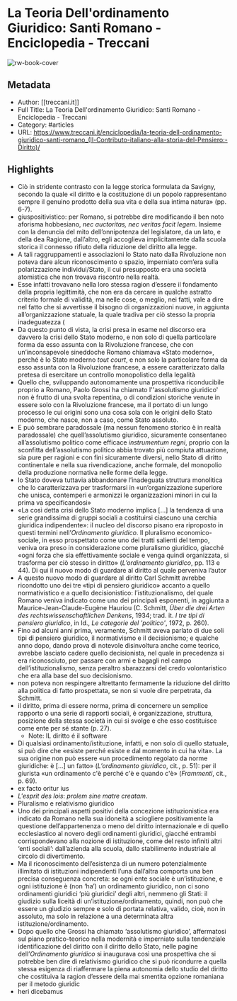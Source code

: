 # La Teoria Dell'ordinamento Giuridico: Santi Romano - Enciclopedia - Treccani

![rw-book-cover](https://readwise-assets.s3.amazonaws.com/static/images/article3.5c705a01b476.png)

## Metadata
- Author: [[treccani.it]]
- Full Title: La Teoria Dell'ordinamento Giuridico: Santi Romano - Enciclopedia - Treccani
- Category: #articles
- URL: https://www.treccani.it/enciclopedia/la-teoria-dell-ordinamento-giuridico-santi-romano_(Il-Contributo-italiano-alla-storia-del-Pensiero:-Diritto)/

## Highlights
- Ciò in stridente contrasto con la legge storica formulata da Savigny, secondo la quale «il diritto e la costituzione di un popolo rappresentano sempre il genuino prodotto della sua vita e della sua intima natura» (pp. 6-7).
- giuspositivistico: per Romano, si potrebbe dire modificando il ben noto aforisma hobbesiano, *nec auctoritas, nec veritas facit legem*. Insieme con la denuncia del mito dell’onnipotenza del legislatore, da un lato, e della dea Ragione, dall’altro, egli accoglieva implicitamente dalla scuola storica il connesso rifiuto della riduzione del diritto alla legge.
- A tali raggruppamenti e associazioni lo Stato nato dalla Rivoluzione non poteva dare alcun riconoscimento o spazio, imperniato com’era sulla polarizzazione individui/Stato, il cui presupposto era una società atomistica che non trovava riscontro nella realtà.
- Esse infatti trovavano nella loro stessa ragion d’essere il fondamento della propria legittimità, che non era da cercare in qualche astratto criterio formale di validità, ma nelle cose, o meglio, nei fatti, vale a dire nel fatto che si avvertisse il bisogno di organizzazioni nuove, in aggiunta all’organizzazione statuale, la quale tradiva per ciò stesso la propria inadeguatezza (
- Da questo punto di vista, la crisi presa in esame nel discorso era davvero la crisi dello Stato moderno, e non solo di quella particolare forma da esso assunta con la Rivoluzione francese, che con un’inconsapevole sineddoche Romano chiamava «Stato moderno», perché è lo Stato moderno *tout court*, e non solo la particolare forma da esso assunta con la Rivoluzione francese, a essere caratterizzato dalla pretesa di esercitare un controllo monopolistico della legalità
- Quello che, sviluppando autonomamente una prospettiva riconducibile proprio a Romano, Paolo Grossi ha chiamato l''assolutismo giuridico' non è frutto di una svolta repentina, o di condizioni storiche venute in essere solo con la Rivoluzione francese, ma il portato di un lungo processo le cui origini sono una cosa sola con le origini dello Stato moderno, che nasce, non a caso, come Stato assoluto.
- E può sembrare paradossale (ma nessun fenomeno storico è in realtà paradossale) che quell’assolutismo giuridico, sicuramente consentaneo all’assolutismo politico come efficace *instrumentum regni*, proprio con la sconfitta dell’assolutismo politico abbia trovato più compiuta attuazione, sia pure per ragioni e con fini sicuramente diversi, nello Stato di diritto continentale e nella sua rivendicazione, anche formale, del monopolio della produzione normativa nelle forme della legge.
- lo Stato doveva tuttavia abbandonare l’inadeguata struttura monolitica che lo caratterizzava per trasformarsi in «un’organizzazione superiore che unisca, contemperi e armonizzi le organizzazioni minori in cui la prima va specificandosi»
- «La così detta crisi dello Stato moderno implica […] la tendenza di una serie grandissima di gruppi sociali a costituirsi ciascuno una cerchia giuridica indipendente»: il nucleo del discorso pisano era riproposto in questi termini nell’*Ordinamento giuridico*. Il pluralismo economico-sociale, in esso prospettato come uno dei tratti salienti del tempo, veniva ora preso in considerazione come pluralismo giuridico, giacché «ogni forza che sia effettivamente sociale e venga quindi organizzata, si trasforma per ciò stesso in diritto» (*L’ordinamento giuridico*, pp. 113 e 44). Di qui il nuovo modo di guardare al diritto al quale perveniva l’autor
- A questo nuovo modo di guardare al diritto Carl Schmitt avrebbe ricondotto uno dei tre «tipi di pensiero giuridico» accanto a quello normativistico e a quello decisionistico: l’istituzionalismo, del quale Romano veniva indicato come uno dei principali esponenti, in aggiunta a Maurice-Jean-Claude-Eugène Hauriou (C. Schmitt, *Über die drei Arten des rechtswissenschaftlichen Denkens*, 1934; trad. it. *I tre tipi di pensiero giuridico*, in Id., *Le categorie del 'politico'*, 1972, p. 260).
- Fino ad alcuni anni prima, veramente, Schmitt aveva parlato di due soli tipi di pensiero giuridico, il normativismo e il decisionismo; e qualche anno dopo, dando prova di notevole disinvoltura anche come teorico, avrebbe lasciato cadere quello decisionista, nel quale in precedenza si era riconosciuto, per passare con armi e bagagli nel campo dell’istituzionalismo, senza peraltro sbarazzarsi del credo volontaristico che era alla base del suo decisionismo.
- non poteva non respingere altrettanto fermamente la riduzione del diritto alla politica di fatto prospettata, se non si vuole dire perpetrata, da Schmitt.
- il diritto, prima di essere norma, prima di concernere un semplice rapporto o una serie di rapporti sociali, è organizzazione, struttura, posizione della stessa società in cui si svolge e che esso costituisce come ente per sé stante (p. 27).
    - Note: IL diritto é il software
- Di qualsiasi ordinamento/istituzione, infatti, e non solo di quello statuale, si può dire che «esiste perché esiste e dal momento in cui ha vita». La sua origine non può essere «un procedimento regolato da norme giuridiche: è […] un fatto» (*L’ordinamento giuridico*, cit., p. 51): per il giurista «un ordinamento c'è perché c'è e quando c'è» (*Frammenti*, cit., p. 69).
- ex facto oritur ius
- *L'esprit des lois*: *prolem sine matre creatam*.
- Pluralismo e relativismo giuridico
- Uno dei principali aspetti positivi della concezione istituzionistica era indicato da Romano nella sua idoneità a sciogliere positivamente la questione dell’appartenenza o meno del diritto internazionale e di quello ecclesiastico al novero degli ordinamenti giuridici, giacché entrambi corrispondevano alla nozione di istituzione, come del resto infiniti altri ‘enti sociali’: dall’azienda alla scuola, dallo stabilimento industriale al circolo di divertimento.
- Ma il riconoscimento dell’esistenza di un numero potenzialmente illimitato di istituzioni indipendenti l’una dall’altra comporta una ben precisa conseguenza concreta: se ogni ente sociale è un’istituzione, e ogni istituzione è (non ‘ha’) un ordinamento giuridico, non ci sono ordinamenti giuridici ‘più giuridici’ degli altri, nemmeno gli Stati: il giudizio sulla liceità di un’istituzione/ordinamento, quindi, non può che essere un giudizio sempre e solo di portata relativa, valido, cioè, non in assoluto, ma solo in relazione a una determinata altra istituzione/ordinamento.
- Dopo quello che Grossi ha chiamato ‘assolutismo giuridico’, affermatosi sul piano pratico-teorico nella modernità e imperniato sulla tendenziale identificazione del diritto con il diritto dello Stato, nelle pagine dell’*Ordinamento giuridico* si inaugurava così una prospettiva che si potrebbe ben dire di relativismo giuridico che si può ricondurre a quella stessa esigenza di riaffermare la piena autonomia dello studio del diritto che costituiva la ragion d’essere della mai smentita opzione romaniana per il metodo giuridic
- heri dicebamus
